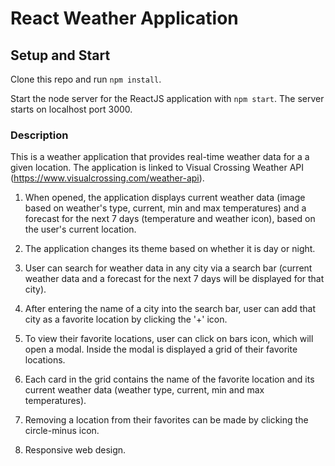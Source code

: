 # React Weather Application

## Setup and Start

Clone this repo and run `npm install`.

Start the node server for the ReactJS application with `npm start`. The server starts on localhost port 3000.

### Description

This is a weather application that provides real-time weather data for a a given location.
The application is linked to Visual Crossing Weather API (https://www.visualcrossing.com/weather-api).

1. When opened, the application displays current weather data (image based on weather's type, current, min and max temperatures) and a forecast for the next 7 days (temperature and weather icon), based on the user's current location.

2. The application changes its theme based on whether it is day or night.

3. User can search for weather data in any city via a search bar (current weather data and a forecast for the next 7 days will be displayed for that city).

4. After entering the name of a city into the search bar, user can add that city as a favorite location by clicking the '+' icon.

5. To view their favorite locations, user can click on bars icon, which will open a modal. Inside the modal is displayed a grid of their favorite locations.

6. Each card in the grid contains the name of the favorite location and its current weather data (weather type, current, min and max temperatures).

7. Removing a location from their favorites can be made by clicking the circle-minus icon.

8. Responsive web design.
